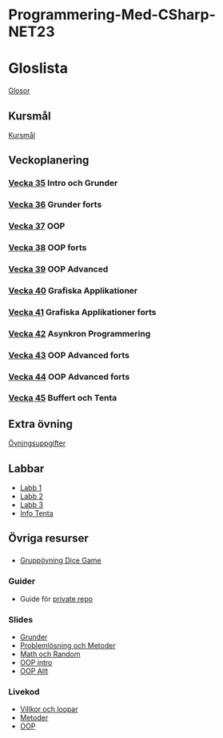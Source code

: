 # Programmering-Med-CSharp-NET23

# Gloslista
[Glosor](./assets/glossary.md)

## Kursmål
[Kursmål](./assets/Kursmål.md)

## Veckoplanering

### [Vecka 35](./assets/V35.md) Intro och Grunder

### [Vecka 36](./assets/V36.md) Grunder forts

### [Vecka 37](./assets/V37.md) OOP

### [Vecka 38](./assets/V38.md) OOP forts

### [Vecka 39](./assets/V39.md) OOP Advanced

### [Vecka 40](./assets/V40.md) Grafiska Applikationer

### [Vecka 41](./assets/V41.md) Grafiska Applikationer forts

### [Vecka 42](./assets/V42.md) Asynkron Programmering

### [Vecka 43](./assets/V43.md) OOP Advanced forts

### [Vecka 44](./assets/V44.md) OOP Advanced forts

### [Vecka 45](./assets/V45.md) Buffert och Tenta

## Extra övning
[Övningsuppgifter](./assets/%C3%B6vningar.md)

## Labbar
* [Labb 1](./assets/Labb%201.md)
* [Labb 2](./assets/Labb%202.md)
* [Labb 3](./assets/Labb%203.md)
* [Info Tenta](./assets/InfoTenta.md)

## Övriga resurser
###
* [Gruppövning Dice Game](https://github.com/niklas-hjelm/DiceGame)
### Guider
* Guide för [private repo](https://github.com/niklas-hjelm/Programmering-med-C-Sharp-NET22/blob/master/assets/SetupPrivateRep.md)

### Slides
* [Grunder](./assets/slides/Presentation%20Grunder.pdf)
* [Problemlösning och Metoder](./assets/slides/Presentation%20Grunder.pdf)
* [Math och Random](./assets/slides/MathOchRandom.pdf)
* [OOP intro](./assets/slides/OOP%20Intro.pdf)
* [OOP Allt](./assets/slides/OOPAllt.pdf)
### Livekod

* [Villkor och loopar](https://github.com/niklas-hjelm/LiveVilkorOchLoopar2023)
* [Metoder](https://github.com/niklas-hjelm/LivekodMetoder)
* [OOP](https://github.com/niklas-hjelm/PokeGame)